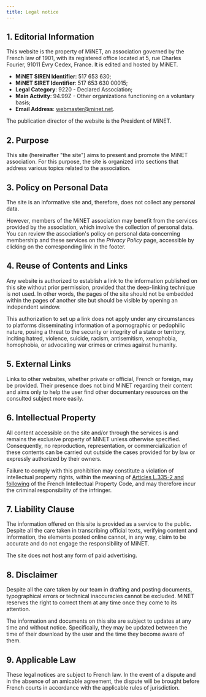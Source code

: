 ```yaml
---
title: Legal notice
---
```


## 1. Editorial Information

This website is the property of MiNET, an association governed by the French law of 1901, with its registered office located at 5, rue Charles Fourier, 91011 Évry Cedex, France. It is edited and hosted by MiNET.

- **MiNET SIREN Identifier**: 517 653 630;
- **MiNET SIRET Identifier**: 517 653 630 00015;
- **Legal Category**: 9220 - Declared Association;
- **Main Activity**: 94.99Z - Other organizations functioning on a voluntary basis;
- **Email Address**: webmaster@minet.net.

The publication director of the website is the President of MiNET.

## 2. Purpose

This site (hereinafter "the site") aims to present and promote the MiNET association. For this purpose, the site is organized into sections that address various topics related to the association.

## 3. Policy on Personal Data

The site is an informative site and, therefore, does not collect any personal data.

However, members of the MiNET association may benefit from the services provided by the association, which involve the collection of personal data. You can review the association's policy on personal data concerning membership and these services on the *Privacy Policy* page, accessible by clicking on the corresponding link in the footer.

## 4. Reuse of Contents and Links

Any website is authorized to establish a link to the information published on this site without prior permission, provided that the deep-linking technique is not used. In other words, the pages of the site should not be embedded within the pages of another site but should be visible by opening an independent window.

This authorization to set up a link does not apply under any circumstances to platforms disseminating information of a pornographic or pedophilic nature, posing a threat to the security or integrity of a state or territory, inciting hatred, violence, suicide, racism, antisemitism, xenophobia, homophobia, or advocating war crimes or crimes against humanity.

## 5. External Links

Links to other websites, whether private or official, French or foreign, may be provided. Their presence does not bind MiNET regarding their content and aims only to help the user find other documentary resources on the consulted subject more easily.

## 6. Intellectual Property

All content accessible on the site and/or through the services is and remains the exclusive property of MiNET unless otherwise specified. Consequently, no reproduction, representation, or commercialization of these contents can be carried out outside the cases provided for by law or expressly authorized by their owners.

Failure to comply with this prohibition may constitute a violation of intellectual property rights, within the meaning of [Articles L.335-2 and following](https://www.legifrance.gouv.fr/codes/section_lc/LEGITEXT000006069414/LEGISCTA000006161658/) of the French Intellectual Property Code, and may therefore incur the criminal responsibility of the infringer.

## 7. Liability Clause

The information offered on this site is provided as a service to the public. Despite all the care taken in transcribing official texts, verifying content and information, the elements posted online cannot, in any way, claim to be accurate and do not engage the responsibility of MiNET.

The site does not host any form of paid advertising.

## 8. Disclaimer

Despite all the care taken by our team in drafting and posting documents, typographical errors or technical inaccuracies cannot be excluded. MiNET reserves the right to correct them at any time once they come to its attention.

The information and documents on this site are subject to updates at any time and without notice. Specifically, they may be updated between the time of their download by the user and the time they become aware of them.

## 9. Applicable Law

These legal notices are subject to French law. In the event of a dispute and in the absence of an amicable agreement, the dispute will be brought before French courts in accordance with the applicable rules of jurisdiction.